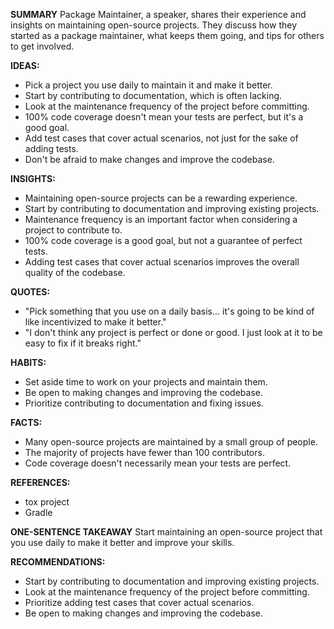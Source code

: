 **SUMMARY**
Package Maintainer, a speaker, shares their experience and insights on maintaining open-source projects. They discuss how they started as a package maintainer, what keeps them going, and tips for others to get involved.

**IDEAS:**
* Pick a project you use daily to maintain it and make it better.
* Start by contributing to documentation, which is often lacking.
* Look at the maintenance frequency of the project before committing.
* 100% code coverage doesn't mean your tests are perfect, but it's a good goal.
* Add test cases that cover actual scenarios, not just for the sake of adding tests.
* Don't be afraid to make changes and improve the codebase.

**INSIGHTS:**
* Maintaining open-source projects can be a rewarding experience.
* Start by contributing to documentation and improving existing projects.
* Maintenance frequency is an important factor when considering a project to contribute to.
* 100% code coverage is a good goal, but not a guarantee of perfect tests.
* Adding test cases that cover actual scenarios improves the overall quality of the codebase.

**QUOTES:**
* "Pick something that you use on a daily basis... it's going to be kind of like incentivized to make it better."
* "I don't think any project is perfect or done or good. I just look at it to be easy to fix if it breaks right."

**HABITS:**
* Set aside time to work on your projects and maintain them.
* Be open to making changes and improving the codebase.
* Prioritize contributing to documentation and fixing issues.

**FACTS:**
* Many open-source projects are maintained by a small group of people.
* The majority of projects have fewer than 100 contributors.
* Code coverage doesn't necessarily mean your tests are perfect.

**REFERENCES:**
* tox project
* Gradle

**ONE-SENTENCE TAKEAWAY**
Start maintaining an open-source project that you use daily to make it better and improve your skills.

**RECOMMENDATIONS:**
* Start by contributing to documentation and improving existing projects.
* Look at the maintenance frequency of the project before committing.
* Prioritize adding test cases that cover actual scenarios.
* Be open to making changes and improving the codebase.

